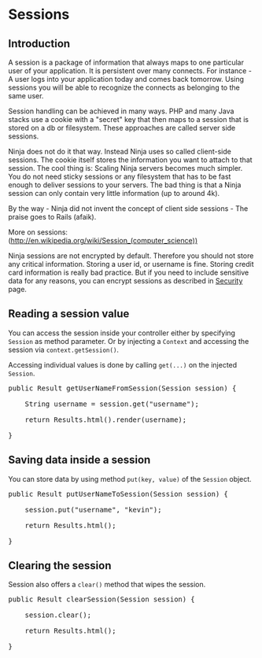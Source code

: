 Sessions
========

Introduction
------------

A session is a package of information that always maps to one particular user of your application. 
It is persistent over many connects. For instance - A user logs into your application today 
and comes back tomorrow. Using sessions you will be able to recognize the connects as belonging to the
same user.

Session handling can be achieved in many ways. PHP and many Java stacks use a cookie with a "secret" key
that then maps to a session that is stored on a db or filesystem. These approaches are called server side sessions.

Ninja does not do it that way. Instead Ninja uses so called client-side sessions. The cookie itself stores
the information you want to attach to that session. The cool thing is: Scaling Ninja servers becomes
much simpler. You do not need sticky sessions or any filesystem that has to be fast enough to
deliver sessions to your servers. The bad thing is that a Ninja session can only contain very little
information (up to around 4k).

By the way - Ninja did not invent the concept of client side sessions - The praise goes to Rails (afaik). 

More on sessions: (http://en.wikipedia.org/wiki/Session_(computer_science))


<div class="alert alert-info">
Ninja sessions are not encrypted by default. 
Therefore you should not store any 
critical information. Storing a user id, or username is fine. Storing
credit card information is really bad practice. But if you need to include sensitive data for any reasons,
you can encrypt sessions as described in <a href="/documentation/security/getting_started.html">Security</a>
page.
</div>

Reading a session value
-----------------------

You can access the session inside your controller either by specifying
<code>Session</code> as method parameter. Or by injecting a <code>Context</code> and 
accessing the session via <code>context.getSession()</code>.

Accessing individual values is done by calling <code>get(...)</code> on the 
injected <code>Session</code>.

<pre class="prettyprint">
public Result getUserNameFromSession(Session session) {

    String username = session.get("username");

    return Results.html().render(username);

}
</pre> 


Saving data inside a session
----------------------------

You can store data by using method <code>put(key, value)</code> of the 
<code>Session</code> object.

<pre class="prettyprint">
public Result putUserNameToSession(Session session) {

    session.put("username", "kevin");

    return Results.html();

}
</pre>

Clearing the session
--------------------

Session also offers a <code>clear()</code> method that wipes the session.

<pre class="prettyprint">
public Result clearSession(Session session) {

    session.clear();

    return Results.html();

}
</pre>


